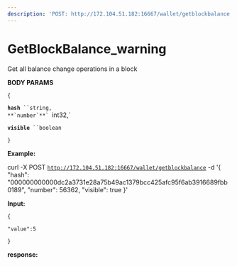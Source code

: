 ```yaml
---
description: 'POST: http://172.104.51.182:16667/wallet/getblockbalance'
---
```


# GetBlockBalance\_warning

Get all balance change operations in a block

**BODY PARAMS**

`{`

**`hash`**` ``string,`\
``**`number`**` ``int32,`

**`visible`**` ``boolean`

`}`

**Example:**

curl -X POST [`http://172.104.51.182:16667/wallet/getblockbalance`](http://172.104.51.182:16667/wallet/getblockbalance) -d '{ "hash": "000000000000dc2a3731e28a75b49ac1379bcc425afc95f6ab3916689fbb0189", "number": 56362, "visible": true }'

**Input:**&#x20;

`{`

&#x20;`"value":5`&#x20;

`}`

**response:**
